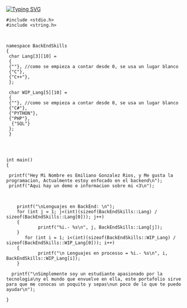 [![Typing SVG](https://readme-typing-svg.demolab.com?font=Fira+Code&pause=2500&color=4E3DF7&center=true&vCenter=true&multiline=true&random=false&width=435&lines=Software+Engineering+Student;Emiliano+Rios)](https://git.io/typing-svg)
```
#include <stdio.h>
#include <string.h>



namespace BackEndSkills
{
 char Lang[3][10] = 
 { 
 {""}, //como se empieza a contar desde 0, se usa un lugar blanco
 {"C"},
 {"C++"},
 };

 char WIP_Lang[5][10] = 
 { 
 {""}, //como se empieza a contar desde 0, se usa un lugar blanco
 {"C#"},
 {"PYTHON"},
 {"PHP"},
  {"SQL"}
 };
 }
 



int main()
{

 printf("Hey Mi Nombre es Emiliano Gonzalez Rios, y Me gusta la programacion, Actualmente estoy enfocado en el backend\n");
 printf("Aqui hay un demo e informacion sobre mi <3\n");
  
 

    printf("\nLenguajes en BackEnd: \n");
    for (int j = 1; j<(int)(sizeof(BackEndSkills::Lang) / sizeof(BackEndSkills::Lang[0])); j++)
    {
    		printf("%i.- %s\n", j, BackEndSkills::Lang[j]);
    }
       for (int i = 1; i<(int)(sizeof(BackEndSkills::WIP_Lang) / sizeof(BackEndSkills::WIP_Lang[0])); i++)
    {
    		printf("\n Lenguajes en processo = %i.- %s\n", i, BackEndSkills::WIP_Lang[i]);
    }
  
  printf("\nSimplemente soy un estudiante apasionado por la tecnologia\ny el mundo que envuelve en ella, este portafolio sirve para que me conocas un poquito y sepas\nun poco de lo que te puedo ayudar\n");
    
}
```
